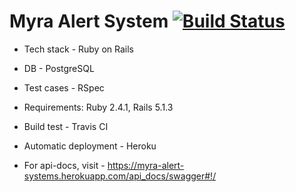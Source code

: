 # Myra Alert System [![Build Status](https://travis-ci.org/sankarcule/myra-alert-system.svg?branch=master)](https://travis-ci.org/sankarcule/myra-alert-system)



* Tech stack - Ruby on Rails

* DB - PostgreSQL

* Test cases - RSpec

* Requirements: Ruby 2.4.1, Rails 5.1.3

* Build test - Travis CI

* Automatic deployment - Heroku

* For api-docs, visit - https://myra-alert-systems.herokuapp.com/api_docs/swagger#!/
